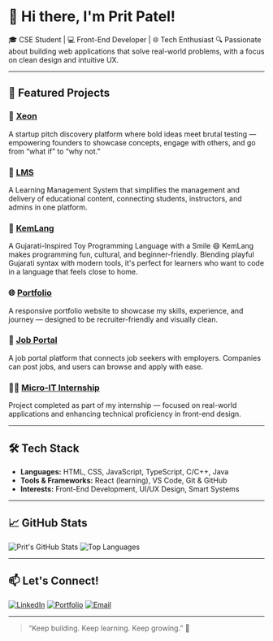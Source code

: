 # 👋 Hi there, I'm Prit Patel!

🎓 CSE Student | 💻 Front-End Developer | 🌐 Tech Enthusiast
🔍 Passionate about building web applications that solve real-world problems, with a focus on clean design and intuitive UX.

---

## 🚀 Featured Projects

### 🏢 [Xeon](https://github.com/pritpatel2412/Xeon)

A startup pitch discovery platform where bold ideas meet brutal testing — empowering founders to showcase concepts, engage with others, and go from “what if” to “why not.”

### 📘 [LMS](https://github.com/Prit123456789/LMS)

A Learning Management System that simplifies the management and delivery of educational content, connecting students, instructors, and admins in one platform.

### 🧠 [KemLang](https://github.com/pritpatel2412/kemlang)

A Gujarati-Inspired Toy Programming Language with a Smile 😄
KemLang makes programming fun, cultural, and beginner-friendly. Blending playful Gujarati syntax with modern tools, it's perfect for learners who want to code in a language that feels close to home.

### 🌐 [Portfolio](https://github.com/pritpatel2412/Portfolio)

A responsive portfolio website to showcase my skills, experience, and journey — designed to be recruiter-friendly and visually clean.

### 💼 [Job Portal](https://github.com/pritpatel2412/jobportal)

A job portal platform that connects job seekers with employers. Companies can post jobs, and users can browse and apply with ease.

### 👨‍💻 [Micro-IT Internship](https://github.com/pritpatel2412/Micro-IT-Internship)

Project completed as part of my internship — focused on real-world applications and enhancing technical proficiency in front-end design.

---

## 🛠️ Tech Stack

* **Languages:** HTML, CSS, JavaScript, TypeScript, C/C++, Java
* **Tools & Frameworks:** React (learning), VS Code, Git & GitHub
* **Interests:** Front-End Development, UI/UX Design, Smart Systems

---

## 📈 GitHub Stats

![Prit's GitHub Stats](https://github-readme-stats.vercel.app/api?username=pritpatel2412\&show_icons=true\&theme=react)
![Top Languages](https://github-readme-stats.vercel.app/api/top-langs/?username=pritpatel2412\&layout=compact\&theme=react)

---

## 📫 Let's Connect!

[![LinkedIn](https://img.shields.io/badge/-LinkedIn-blue?style=flat-square\&logo=linkedin)](https://www.linkedin.com/in/prit-patel-904272307)
[![Portfolio](https://img.shields.io/badge/-Portfolio-darkgreen?style=flat-square\&logo=web)](https://prit-portfolio.onrender.com)
[![Email](https://img.shields.io/badge/-Email-c14438?style=flat-square\&logo=gmail\&logoColor=white)](mailto:pritptl2412@gmail.com)

---

> “Keep building. Keep learning. Keep growing.” 🌱
